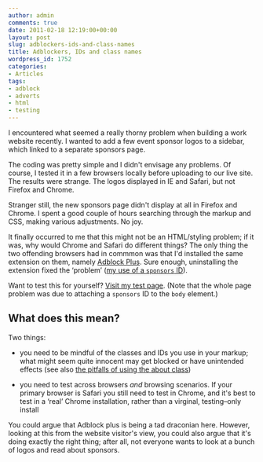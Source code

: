 ```yaml
---
author: admin
comments: true
date: 2011-02-18 12:19:00+00:00
layout: post
slug: adblockers-ids-and-class-names
title: Adblockers, IDs and class names
wordpress_id: 1752
categories:
- Articles
tags:
- adblock
- adverts
- html
- testing
---
```


I encountered what seemed a really thorny problem when building a work website recently. I wanted to add a few event sponsor logos to a sidebar, which linked to a separate sponsors page.

The coding was pretty simple and I didn't envisage any problems. Of course, I tested it in a few browsers locally before uploading to our live site. The results were strange. The logos displayed in IE and Safari, but not Firefox and Chrome.

Stranger still, the new sponsors page didn't display at all in Firefox and Chrome. I spent a good couple of hours searching through the markup and CSS, making various adjustments. No joy.

It finally occurred to me that this might not be an HTML/styling problem; if it was, why would Chrome and Safari do different things? The only thing the two offending browsers had in commmon was that I'd installed the same extension on them, namely [Adblock Plus](http://adblockplus.org/en/). Sure enough, uninstalling the extension fixed the ‘problem’ ([my use of a `sponsors` ID](https://easylist-downloads.adblockplus.org/easylist.txt)).

Want to test this for yourself? [Visit my test page](http://leonpaternoster.com/labs/spons). (Note that the whole page problem was due to attaching a `sponsors` ID to the `body` element.)


## What does this mean?


Two things:



	
  * you need to be mindful of the classes and IDs you use in your markup; what might seem quite innocent may get blocked or have unintended effects (see also [the pitfalls of using the about class](http://leonpaternoster.com/2010/12/beware-the-about-class/))

	
  * you need to test across browsers _and_ browsing scenarios. If your primary browser is Safari you still need to test in Chrome, and it's best to test in a ‘real’ Chrome installation, rather than a virginal, testing–only install


You could argue that Adblock plus is being a tad draconian here. However, looking at this from the website visitor's view, you could also argue that it's doing exactly the right thing; after all, not everyone wants to look at a bunch of logos and read about sponsors.
